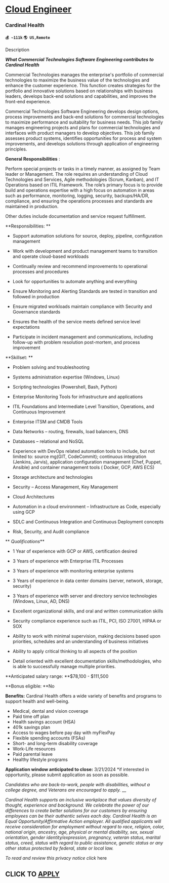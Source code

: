# [Cloud Engineer](https://www.remotewlb.com/apply/cloud-engineer-73721)  
### Cardinal Health  
#### `💰 ~111k` `🌎 US,Remote`  

Description

**_What Commercial Technologies Software Engineering contributes to Cardinal Health_**  
  
Commercial Technologies manages the enterprise's portfolio of commercial technologies to maximize the business value of the technologies and enhance the customer experience. This function creates strategies for the portfolio and innovative solutions based on relationships with business leaders, develops back-end solutions and capabilities, and improves the front-end experience.  
  
Commercial Technologies Software Engineering develops design options, process improvements and back-end solutions for commercial technologies to maximize performance and suitability for business needs. This job family manages engineering projects and plans for commercial technologies and interfaces with product managers to develop objectives. This job family assesses product systems, identifies opportunities for process and system improvements, and develops solutions through application of engineering principles.

 **General Responsibilities** :

Perform special projects or tasks in a timely manner, as assigned by Team leader or Management. The role requires an understanding of Cloud Technologies and Services, Agile methodologies (Scrum, Kanban), and IT Operations based on ITIL Framework. The role’s primary focus is to provide build and operations expertise with a high focus on automation in areas such as performance, monitoring, logging, security, backups/HA/DR, compliance, and ensuring the operations processes and standards are maintained in production.

Other duties include documentation and service request fulfillment.

**Responsibilities: **

  * Support automation solutions for source, deploy, pipeline, configuration management 

  * Work with development and product management teams to transition and operate cloud-based workloads 

  * Continually review and recommend improvements to operational processes and procedures 

  * Look for opportunities to automate anything and everything 

  * Ensure Monitoring and Alerting Standards are tested in transition and followed in production 

  * Ensure migrated workloads maintain compliance with Security and Governance standards 

  * Ensures the health of the service meets defined service level expectations 

  * Participate in incident management and communications, including follow-up with problem resolution post-mortem, and process improvement 

**Skillset: **

  * Problem solving and troubleshooting
  * Systems administration expertise (Windows, Linux) 

  * Scripting technologies (Powershell, Bash, Python) 

  * Enterprise Monitoring Tools for infrastructure and applications 

  * ITIL Foundations and Intermediate Level Transition, Operations, and Continuous Improvement 

  * Enterprise ITSM and CMDB Tools 

  * Data Networks – routing, firewalls, load balancers, DNS 

  * Databases – relational and NoSQL 
  * Experience with DevOps related automation tools to include, but not limited to: source mg(GIT, CodeCommit); continuous integration (Jenkins, Jarvis), application configuration management (Chef, Puppet, Ansible) and container management tools ( Docker, GCP, AWS ECS)

  * Storage architecture and technologies 

  * Security – Access Management, Key Management 

  * Cloud Architectures 

  * Automation in a cloud environment – Infrastructure as Code, especially using GCP 

  * SDLC and Continuous Integration and Continuous Deployment concepts 

  * Risk, Security, and Audit compliance

 ** _Qualifications_**

  * 1 Year of experience with GCP or AWS, certification desired 

  * 3 Years of experience with Enterprise ITIL Processes 

  * 3 Years of experience with monitoring enterprise systems 

  * 3 Years of experience in data center domains (server, network, storage, security) 

  * 3 Years of experience with server and directory service technologies (Windows, Linux, AD, DNS) 

  * Excellent organizational skills, and oral and written communication skills 

  * Security compliance experience such as ITIL, PCI, ISO 27001, HIPAA or SOX 

  * Ability to work with minimal supervision, making decisions based upon priorities, schedules and an understanding of business initiatives 

  * Ability to apply critical thinking to all aspects of the position 

  * Detail oriented with excellent documentation skills/methodologies, who is able to successfully manage multiple priorities.

 **Anticipated salary range: **$78,100 - $111,500

 **Bonus eligible: **No

 **Benefits:** Cardinal Health offers a wide variety of benefits and programs to support health and well-being.

  * Medical, dental and vision coverage
  * Paid time off plan
  * Health savings account (HSA)
  * 401k savings plan
  * Access to wages before pay day with myFlexPay
  * Flexible spending accounts (FSAs)
  * Short- and long-term disability coverage
  * Work-Life resources
  * Paid parental leave
  * Healthy lifestyle programs

 **Application window anticipated to close:** 3/21/2024 *if interested in opportunity, please submit application as soon as possible.

 _Candidates who are back-to-work, people with disabilities, without a college degree, and Veterans are encouraged to apply._ __

_Cardinal Health supports an inclusive workplace that values diversity of thought, experience and background. We celebrate the power of our differences to create better solutions for our customers by ensuring employees can be their authentic selves each day. Cardinal Health is an Equal Opportunity/Affirmative Action employer. All qualified applicants will receive consideration for employment without regard to race, religion, color, national origin, ancestry, age, physical or mental disability, sex, sexual orientation, gender identity/expression, pregnancy, veteran status, marital status, creed, status with regard to public assistance, genetic status or any other status protected by federal, state or local law._

 _To read and review this privacy notice click_ here

  
## CLICK TO [APPLY](https://www.remotewlb.com/apply/cloud-engineer-73721)

